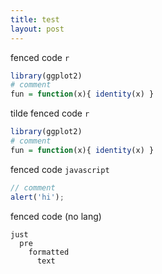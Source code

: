 ```yaml
---
title: test
layout: post
---
```


fenced code `r`
```r
library(ggplot2)
# comment
fun = function(x){ identity(x) }
```

tilde fenced code `r`
~~~ r
library(ggplot2)
# comment
fun = function(x){ identity(x) }
~~~

fenced code `javascript`
``` javascript
// comment
alert('hi');
```

fenced code (no lang)
```
just
  pre
    formatted
      text
```
